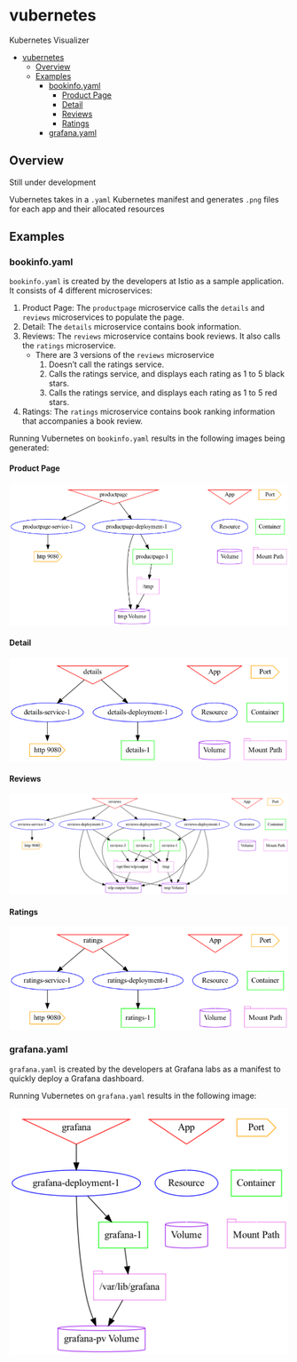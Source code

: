 # vubernetes
Kubernetes Visualizer

- [vubernetes](#vubernetes)
  - [Overview](#overview)
  - [Examples](#examples)
    - [bookinfo.yaml](#bookinfoyaml)
      - [Product Page](#product-page)
      - [Detail](#detail)
      - [Reviews](#reviews)
      - [Ratings](#ratings)
    - [grafana.yaml](#grafanayaml)

## Overview

Still under development

Vubernetes takes in a `.yaml` Kubernetes manifest and generates `.png` files for each app and their allocated resources

## Examples

### bookinfo.yaml

`bookinfo.yaml` is created by the developers at Istio as a sample application. It consists of 4 different microservices:

1. Product Page: The `productpage` microservice calls the `details` and `reviews` microservices to populate the page.
2. Detail: The `details` microservice contains book information.
3. Reviews: The `reviews` microservice contains book reviews. It also calls the `ratings` microservice.
    - There are 3 versions of the `reviews` microservice
      1. Doesn’t call the ratings service.
      2. Calls the ratings service, and displays each rating as 1 to 5 black stars.
      3. Calls the ratings service, and displays each rating as 1 to 5 red stars.
4. Ratings: The `ratings` microservice contains book ranking information that accompanies a book review.

Running Vubernetes on `bookinfo.yaml` results in the following images being generated:

#### Product Page
![productpage](/output/bookinfo_graphs/productpage.png)
#### Detail
![detail](/output/bookinfo_graphs/details.png)
#### Reviews
![reviews](/output/bookinfo_graphs/reviews.png)
#### Ratings
![ratings](/output/bookinfo_graphs/ratings.png)

### grafana.yaml

`grafana.yaml` is created by the developers at Grafana labs as a manifest to quickly deploy a Grafana dashboard.

Running Vubernetes on `grafana.yaml` results in the following image:

![grafana](/output/grafana_graphs/grafana.png)
